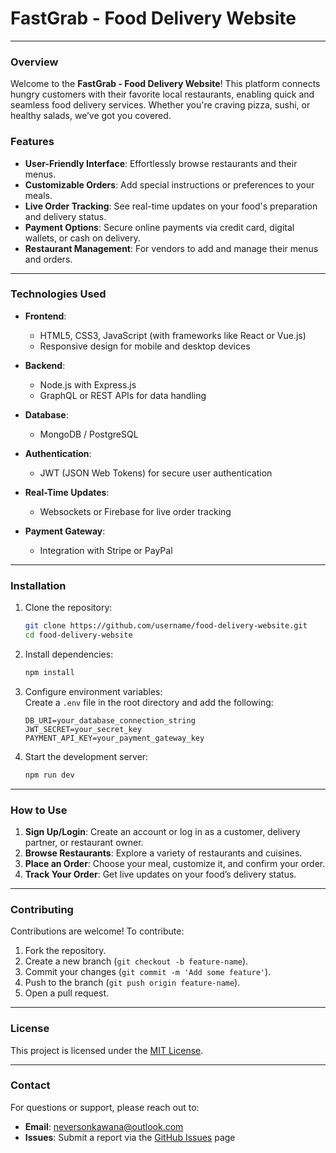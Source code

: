 
# FastGrab - Food Delivery Website

---
  
### Overview  
Welcome to the **FastGrab - Food Delivery Website**! This platform connects hungry customers with their favorite local restaurants, enabling quick and seamless food delivery services. Whether you're craving pizza, sushi, or healthy salads, we’ve got you covered.  

### Features  
- **User-Friendly Interface**: Effortlessly browse restaurants and their menus.  
- **Customizable Orders**: Add special instructions or preferences to your meals.  
- **Live Order Tracking**: See real-time updates on your food's preparation and delivery status.  
- **Payment Options**: Secure online payments via credit card, digital wallets, or cash on delivery.  
- **Restaurant Management**: For vendors to add and manage their menus and orders.  

---

### Technologies Used  
- **Frontend**:  
  - HTML5, CSS3, JavaScript (with frameworks like React or Vue.js)  
  - Responsive design for mobile and desktop devices  

- **Backend**:  
  - Node.js with Express.js  
  - GraphQL or REST APIs for data handling  

- **Database**:  
  - MongoDB / PostgreSQL  

- **Authentication**:  
  - JWT (JSON Web Tokens) for secure user authentication  

- **Real-Time Updates**:  
  - Websockets or Firebase for live order tracking  

- **Payment Gateway**:  
  - Integration with Stripe or PayPal  

---

### Installation  
1. Clone the repository:  
   ```bash  
   git clone https://github.com/username/food-delivery-website.git  
   cd food-delivery-website  
   ```  
2. Install dependencies:  
   ```bash  
   npm install  
   ```  
3. Configure environment variables:  
   Create a `.env` file in the root directory and add the following:  
   ```plaintext  
   DB_URI=your_database_connection_string  
   JWT_SECRET=your_secret_key  
   PAYMENT_API_KEY=your_payment_gateway_key  
   ```  

4. Start the development server:  
   ```bash  
   npm run dev  
   ```  

---

### How to Use  
1. **Sign Up/Login**: Create an account or log in as a customer, delivery partner, or restaurant owner.  
2. **Browse Restaurants**: Explore a variety of restaurants and cuisines.  
3. **Place an Order**: Choose your meal, customize it, and confirm your order.  
4. **Track Your Order**: Get live updates on your food’s delivery status.  

---

### Contributing  
Contributions are welcome! To contribute:  
1. Fork the repository.  
2. Create a new branch (`git checkout -b feature-name`).  
3. Commit your changes (`git commit -m 'Add some feature'`).  
4. Push to the branch (`git push origin feature-name`).  
5. Open a pull request.  

---

### License  
This project is licensed under the [MIT License](LICENSE).  

---

### Contact  
For questions or support, please reach out to:  
- **Email**: neversonkawana@outlook.com 
- **Issues**: Submit a report via the [GitHub Issues](https://github.com/FastGrab/FastGrab/issues) page  

